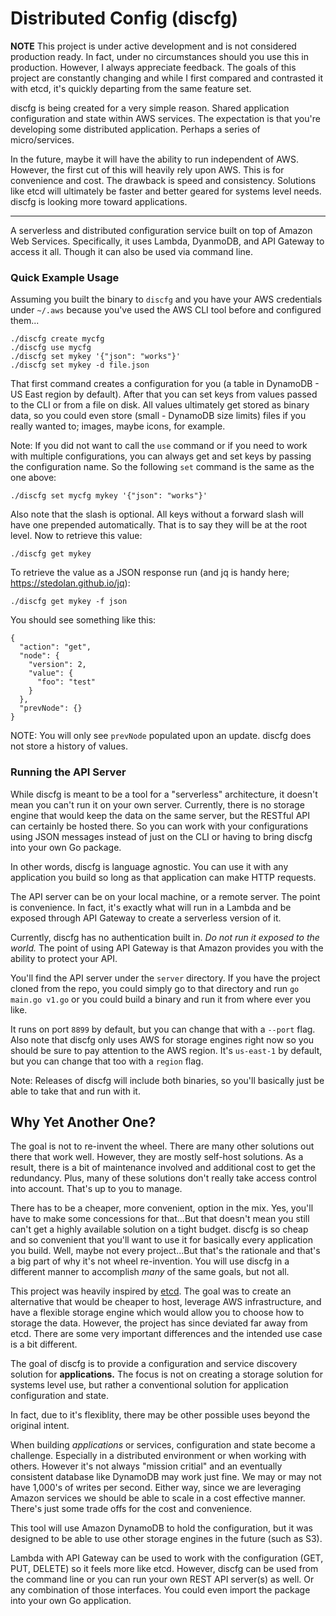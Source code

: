 # Distributed Config (discfg)

**NOTE** This project is under active development and is not considered production ready.
In fact, under no circumstances should you use this in production. However, I always appreciate
feedback. The goals of this project are constantly changing and while I first compared and 
contrasted it with etcd, it's quickly departing from the same feature set.

discfg is being created for a very simple reason. Shared application configuration and state 
within AWS services. The expectation is that you're developing some distributed application. 
Perhaps a series of micro/services.

In the future, maybe it will have the ability to run independent of AWS. However, the first
cut of this will heavily rely upon AWS. This is for convenience and cost. The drawback is 
speed and consistency. Solutions like etcd will ultimately be faster and better geared for
systems level needs. discfg is looking more toward applications.


------

A serverless and distributed configuration service built on top of Amazon Web Services. Specifically,
it uses Lambda, DyanmoDB, and API Gateway to access it all. Though it can also be used via command line.


### Quick Example Usage

Assuming you built the binary to ```discfg``` and you have your AWS credentials under ```~/.aws``` 
because you've used the AWS CLI tool before and configured them...

```
./discfg create mycfg    
./discfg use mycfg    
./discfg set mykey '{"json": "works"}'    
./discfg set mykey -d file.json
```

That first command creates a configuration for you (a table in DynamoDB - US East region by default). 
After that you can set keys from values passed to the CLI or from a file on disk. All values ultimately 
get stored as binary data, so you could even store (small - DynamoDB size limits) files if you really 
wanted to; images, maybe icons, for example.

Note: If you did not want to call the ```use``` command or if you need to work with multiple configurations,
you can always get and set keys by passing the configuration name. So the following ```set``` command is
the same as the one above:

```
./discfg set mycfg mykey '{"json": "works"}'
```

Also note that the slash is optional. All keys without a forward slash will have one prepended automatically. 
That is to say they will be at the root level. Now to retrieve this value:

```
./discfg get mykey
```

To retrieve the value as a JSON response run (and jq is handy here; https://stedolan.github.io/jq):

```
./discfg get mykey -f json
```

You should see something like this:

```
{
  "action": "get",
  "node": {
    "version": 2,
    "value": {
      "foo": "test"
    }
  },
  "prevNode": {}
}
```

NOTE: You will only see ```prevNode``` populated upon an update. discfg does not store a history
of values.

### Running the API Server

While discfg is meant to be a tool for a "serverless" architecture, it doesn't mean you can't
run it on your own server. Currently, there is no storage engine that would keep the data on 
the same server, but the RESTful API can certainly be hosted there. So you can work with your 
configurations using JSON messages instead of just on the CLI or having to bring discfg into 
your own Go package.

In other words, discfg is language agnostic. You can use it with any application you build
so long as that application can make HTTP requests.

The API server can be on your local machine, or a remote server. The point is convenience. 
In fact, it's exactly what will run in a Lambda and be exposed through API Gateway to create
a serverless version of it.

Currently, discfg has no authentication built in. _Do not run it exposed to the world._ 
The point of using API Gateway is that Amazon provides you with the ability to protect your API.

You'll find the API server under the `server` directory. If you have the project cloned from
the repo, you could simply go to that directory and run `go main.go v1.go` or you could build
a binary and run it from where ever you like.

It runs on port `8899` by default, but you can change that with a `--port` flag. Also note
that discfg only uses AWS for storage engines right now so you should be sure to pay attention
to the AWS region. It's `us-east-1` by default, but you can change that too with a `region` flag.

Note: Releases of discfg will include both binaries, so you'll basically just be able to take
that and run with it.

## Why Yet Another One?

The goal is not to re-invent the wheel. There are many other solutions out there that work well. 
However, they are mostly self-host solutions. As a result, there is a bit of maintenance involved
and additional cost to get the redundancy. Plus, many of these solutions don't really take access 
control into account. That's up to you to manage.

There has to be a cheaper, more convenient, option in the mix. Yes, you'll have to make some 
concessions for that...But that doesn't mean you still can't get a highly available solution
on a tight budget. discfg is so cheap and so convenient that you'll want to use it for basically
every application you build. Well, maybe not every project...But that's the rationale and that's
a big part of why it's not wheel re-invention. You will use discfg in a different manner to 
accomplish _many_ of the same goals, but not all.

This project was heavily inspired by [etcd](https://github.com/coreos/etcd). The goal was to create 
an alternative that would be cheaper to host, leverage AWS infrastructure, and have a flexible 
storage engine which would allow you to choose how to storage the data. However, the project 
has since deviated far away from etcd. There are some very important differences and the intended 
use case is a bit different.

The goal of discfg is to provide a configuration and service discovery solution for **applications.** 
The focus is not on creating a storage solution for systems level use, but rather a conventional 
solution for application configuration and state.

In fact, due to it's flexiblity, there may be other possible uses beyond the original intent. 

When building _applications_ or services, configuration and state become a challenge. Especially 
in a distributed environment or when working with others. However it's not always "mission critial"
and an eventually consistent database like DynamoDB may work just fine. We may or may not have 
1,000's of writes per second. Either way, since we are leveraging Amazon services we should be able
to scale in a cost effective manner. There's just some trade offs for the cost and convenience.

This tool will use Amazon DynamoDB to hold the configuration, but it was designed to be able to use 
other storage engines in the future (such as S3).

Lambda with API Gateway can be used to work with the configuration (GET, PUT, DELETE) so it feels 
more like etcd. However, discfg can be used from the command line or you can run your own REST API
server(s) as well. Or any combination of those interfaces. You could even import the package into 
your own Go application.